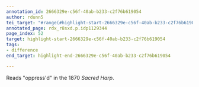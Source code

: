 ```yaml
---
annotation_id: 2666329e-c56f-40ab-b233-c2f76b619054
author: rdunn5
tei_target: "#range(#highlight-start-2666329e-c56f-40ab-b233-c2f76b619054, #highlight-end-2666329e-c56f-40ab-b233-c2f76b619054)"
annotated_page: rdx_r8sxd.p.idp1129344
page_index: 52
target: highlight-start-2666329e-c56f-40ab-b233-c2f76b619054
tags:
- difference
end_target: highlight-end-2666329e-c56f-40ab-b233-c2f76b619054

---
```

Reads "oppress'd" in the 1870 *Sacred Harp*.